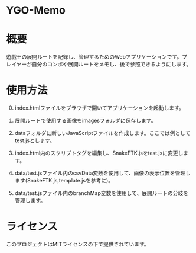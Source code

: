 # YGO-Memo
 
# 概要
遊戯王の展開ルートを記録し、管理するためのWebアプリケーションです。プレイヤーが自分のコンボや展開ルートをメモし、後で参照できるようにします。

# 使用方法
0. index.htmlファイルをブラウザで開いてアプリケーションを起動します。

1. 展開ルートで使用する画像をimagesフォルダに保存します。

2. dataフォルダに新しいJavaScriptファイルを作成します。ここでは例としてtest.jsとします。

3. index.html内のスクリプトタグを編集し、SnakeFTK.jsをtest.jsに変更します。

4. data/test.jsファイル内のcsvData変数を使用して、画像の表示位置を管理します(SnakeFTK.js,template.jsを参考に)。

5. data/test.jsファイル内のbranchMap変数を使用して、展開ルートの分岐を管理します。

# ライセンス
このプロジェクトはMITライセンスの下で提供されています。